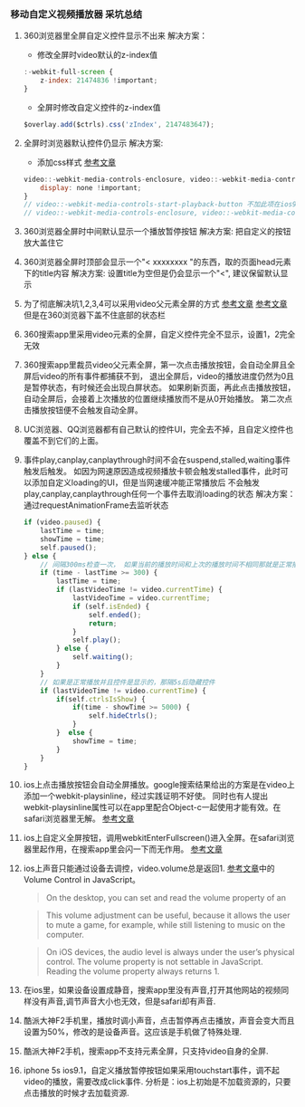 ### 移动自定义视频播放器 采坑总结
1. 360浏览器里全屏自定义控件显示不出来
	解决方案：
	* 修改全屏时video默认的z-index值
	
	```javascript
	:-webkit-full-screen {
	    z-index: 21474836 !important;
	}
	```

	* 全屏时修改自定义控件的z-index值

	```javascript
	$overlay.add($ctrls).css('zIndex', 2147483647);
	```

2. 全屏时浏览器默认控件仍显示
	解决方案:
	* 添加css样式 [参考文章](https://css-tricks.com/custom-controls-in-html5-video-full-screen/)

	```javascript
	video::-webkit-media-controls-enclosure, video::-webkit-media-controls, video::-webkit-media-controls-start-playback-button {
	    display: none !important;
	}
	// video::-webkit-media-controls-start-playback-button 不加此项在ios9.3.2上隐藏不了播放按钮
	// video::-webkit-media-controls-enclosure, video::-webkit-media-controls 在ios9.3.1之前版本
	```

3. 360浏览器全屏时中间默认显示一个播放暂停按钮
	解决方案:
	把自定义的按钮放大盖住它
4. 360浏览器全屏时顶部会显示一个"< xxxxxxxx "的东西，取的页面head元素下的title内容
	解决方案:
	设置title为空但是仍会显示一个"<", 建议保留默认显示
5. 为了彻底解决坑1,2,3,4可以采用video父元素全屏的方式
	[参考文章](http://stackoverflow.com/questions/7130397/how-do-i-make-a-div-full-screen)
	[参考文章](https://css-tricks.com/custom-controls-in-html5-video-full-screen/#comment-561384)
	但是在360浏览器下盖不住底部的状态栏
6. 360搜索app里采用video元素的全屏，自定义控件完全不显示，设置1，2完全无效
7. 360搜索app里裁员video父元素全屏，第一次点击播放按钮，会自动全屏且全屏后video的所有事件都捕获不到，
	退出全屏后，video的播放进度仍然为0且是暂停状态，有时候还会出现白屏状态。
	如果刷新页面，再此点击播放按钮，自动全屏后，会接着上次播放的位置继续播放而不是从0开始播放。
	第二次点击播放按钮便不会触发自动全屏。

8. UC浏览器、QQ浏览器都有自己默认的控件UI，完全去不掉，且自定义控件也覆盖不到它们的上面。
9. 事件play,canplay,canplaythrough时间不会在suspend,stalled,waiting事件触发后触发。
	如因为网速原因造成视频播放卡顿会触发stalled事件，此时可以添加自定义loading的UI，但是当网速缓冲能正常播放后
	不会触发play,canplay,canplaythrough任何一个事件去取消loading的状态
	解决方案：
	通过requestAnimationFrame去监听状态

	```javascript
	if (video.paused) {
        lastTime = time;
        showTime = time;
        self.paused();
    } else {
        // 间隔300ms检查一次， 如果当前的播放时间和上次的播放时间不相同那就是正常播放
        if (time - lastTime >= 300) {
            lastTime = time;
            if (lastVideoTime != video.currentTime) {
                lastVideoTime = video.currentTime;
                if (self.isEnded) {
                    self.ended();
                    return;
                }
                self.play();
            } else {
                self.waiting();
            }
        }
        // 如果是正常播放并且控件是显示的，那隔5s后隐藏控件
        if (lastVideoTime != video.currentTime) {
            if(self.ctrlsIsShow) {
                if(time - showTime >= 5000) {
                    self.hideCtrls();
                }
            }  else {
                showTime = time;
            }
        }
    }
	```

10. ios上点击播放按钮会自动全屏播放。google搜索结果给出的方案是在video上添加一个webkit-playsinline，经过实践证明不好使。
	同时也有人提出webkit-playsinline属性可以在app里配合Object-c一起使用才能有效。在safari浏览器里无解。
	[参考文章](http://www.cnblogs.com/moqiutao/p/4830438.html)
	
11. ios上自定义全屏按钮，调用webkitEnterFullscreen()进入全屏。在safari浏览器里起作用，在搜索app里会闪一下而无作用。
	[参考文章](https://developer.apple.com/library/safari/documentation/AudioVideo/Conceptual/Using_HTML5_Audio_Video/ControllingMediaWithJavaScript/ControllingMediaWithJavaScript.html#//apple_ref/doc/uid/TP40009523-CH3-SW20)
12. ios上声音只能通过设备去调控，video.volume总是返回1.
	[参考文章](https://developer.apple.com/library/safari/documentation/AudioVideo/Conceptual/Using_HTML5_Audio_Video/Device-SpecificConsiderations/Device-SpecificConsiderations.html)中的Volume Control in JavaScript。
	> On the desktop, you can set and read the volume property of an <audio> or <video> element. This allows you to set the element’s audio volume relative to the computer’s current volume setting. A value of 1 plays sound at the normal level. A value of 0 silences the audio. Values between 0 and 1 attenuate the audio.

	> This volume adjustment can be useful, because it allows the user to mute a game, for example, while still listening to music on the computer.

	> On iOS devices, the audio level is always under the user’s physical control. The volume property is not settable in JavaScript. Reading the volume property always returns 1.
13. 在ios里，如果设备设置成静音，搜索app里没有声音,打开其他网站的视频同样没有声音,调节声音大小也无效，但是safari却有声音.
14. 酷派大神F2手机里，播放时调小声音，点击暂停再点击播放，声音会变大而且设置为50%，修改的是设备声音。这应该是手机做了特殊处理.
15. 酷派大神F2手机，搜索app不支持元素全屏，只支持video自身的全屏.
16. iphone 5s ios9.1，自定义播放暂停按钮如果采用touchstart事件，调不起video的播放，需要改成click事件.
	分析是：ios上初始是不加载资源的，只要点击播放的时候才去加载资源.


